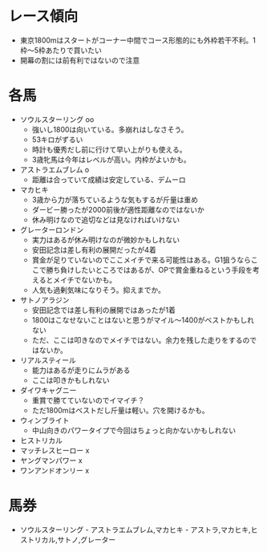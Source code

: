 # レース傾向

* 東京1800mはスタートがコーナー中間でコース形態的にも外枠若干不利。1枠～5枠あたりで買いたい
* 開幕の割には前有利ではないので注意

# 各馬

* ソウルスターリング oo
  * 強いし1800は向いている。多崩れはしなさそう。
  * 53キロがずるい
  * 時計も優秀だし前に行けて早い上がりも使える。
  * 3歳牝馬は今年はレベルが高い。内枠がよいかも。
* アストラエムブレム o
  * 距離は合っていて成績は安定している、デムーロ
* マカヒキ
  * 3歳から力が落ちているような気もするが斤量は重め
  * ダービー勝ったが2000前後が適性距離なのではないか
  * 休み明けなので追切などは見なければいけない
* グレーターロンドン
  * 実力はあるが休み明けなのが微妙かもしれない
  * 安田記念は差し有利の展開だったが4着
  * 賞金が足りていないのでここメイチで来る可能性はある。G1狙うならここで勝ち負けしたいところではあるが、OPで賞金重ねるという手段を考えるとメイチでないかも。
  * 人気も過剰気味になりそう。抑えまでか。
* サトノアラジン
  * 安田記念では差し有利の展開ではあったが1着
  * 1800はこなせないことはないと思うがマイル～1400がベストかもしれない
  * ただ、ここは叩きなのでメイチではない。余力を残した走りをするのではないか。
* リアルスティール
  * 能力はあるが走りにムラがある
  * ここは叩きかもしれない
* ダイワキャグニー
  * 重賞で勝てていないのでイマイチ？
  * ただ1800mはベストだし斤量は軽い。穴を開けるかも。
* ウィンブライト
  * 中山向きのパワータイプで今回はちょっと向かないかもしれない
* ヒストリカル
* マッチレスヒーロー x
* ヤングマンパワー x
* ワンアンドオンリー x

# 馬券

* ソウルスターリング - アストラエムブレム,マカヒキ - アストラ,マカヒキ,ヒストリカル,サトノ,グレーター
